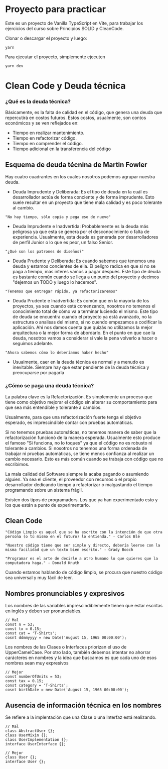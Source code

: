 # Proyecto para practicar

Este es un proyecto de Vanilla TypeScript en Vite, para trabajar los ejercicios del curso sobre Principios SOLID y CleanCode.

Clonar o descargar el proyecto y luego:
```
yarn
```

Para ejecutar el proyecto, simplemente ejecuten
```
yarn dev
```

# Clean Code y Deuda técnica
### ¿Qué es la deuda técnica?
Básicamente, es la falta de calidad en el código, que genera una deuda que repercutirá en costos futuros. Estos costos, usualmente, son contos económicos y se ven reflejados en:
* Tiempo en realizar mantenimiento.
* Tiempo en refactorizar código.
* Tiempo en comprender el código.
* Tiempo adicional en la transferencia del código

## Esquema de deuda técnina de Martin Fowler
Hay cuatro cuadrantes en los cuales nosotros podemos agrupar nuestra deuda.
* Deuda Imprudente y Deliberada: Es el tipo de deuda en la cuál es desarrollador actúa de forma conciente y de forma imprudente. Esto suele resultar en un proyecto que tiene mala calidad y es poco tolerante al cambio.
```
"No hay tiempo, sólo copia y pega eso de nuevo"
```

* Deuda Imprudente e Inadvertida: Probablemente es la deuda más peligrosa ya que esta se genera por el desconocimiento o falta de experiencia. Usualmente, esta deuda es generada por desarrolladores de perfil Junior o lo que es peor, un falso Senior.
```
"¿Qué son los patrones de diseños?"
```

* Deuda Prudente y Deliberada: Es cuando sabemos que tenemos una deuda y estamos concientes de ella. El peligro radica en que si no se paga a tiempo, más interes vamos a pagar después. Este tipo de deuda es bastante común cuando se llega a un punto del proyecto y decimos "dejemos un TODO y luego lo hacemos".
```
"Tenemos que entregar rápido, ya refactorizaremos"
```

* Deuda Prudente e Inadvertida: Es común que en la mayoría de los proyectos, ya sea cuando está comenzando, nosotros no temenos el conocimiento total de cómo va a terminar luciendo el mismo. Este tipo de deuda se encuentra cuando el proyecto ya está avanzado, no la estructura o analisas del mismo, si no cuendo empezamos a codificar la aplicación. Ahí nos damos cuenta que quizás no utilizamos la mejor arquitectura o la mejor forma de abordarlo. En el punto en que cae la deuda, nosotros vamos a considerar si vale la pena volverlo a hacer o seguimos adelante.
```
"Ahora sabemos cómo lo deberíamos haber hecho"
```

- Usualmente, caer en la deuda técnica es normal y a menudo es inevitable. Siempre hay que estar pendiente de la deuda técnica y preocuparse por pagarla

### ¿Cómo se paga una deuda técnica?
La palabra clave es la Refactorización. Es simplemente un proceso que tiene como objetivo mejorar el código sin alterar su comportamiento para que sea más entendible y tolerante a cambios.

Usualmente, para que una refactorización fuerte tenga el objetivo esperado, es imprescindible contar con pruebas automáticas.

Si no tenemos pruebas automáticas, no tenemos manera de saber que la refactorización funcionó de la manera esperada. Usualmente esto produce el famoso "Si funciona, no lo toques" ya que el código no es robusto ni tolerante a cambios. Si nosotros no tenemos una forma ordenada de trabajar ni pruebas automáticas, se tiene menos confianza al realizar un cambio necesario. Esto es más común cuando se trabaja con código que no escribimos.

La mala calidad del Software siempre la acaba pagando o asumiendo alguien. Ya sea el cliente, el proveedor con recursos o el propio desarrollador dedicando tiempo a refactorizar o malgastando el tiempo programando sobre un sistema frágil.

Existen dos tipos de programadors. Los que ya han experimentado esto y los que están a punto de experimentarlo.

## Clean Code
```
"Código Limpio es aquel que se ha escrito con la intención de que otra persona (o tú mismo en el futuro) lo entienda." - Carlos Blé
```

```
"Nuestro código tiene que ser simple y directo, debería leerse con la misma facilidad que un texto bien escrito." - Grady Booch
```

```
"Programar es el arte de decirle a otro humano lo que quieres que la computadora haga." - Donald Knuth
```

Cuando estamos hablando de código limpio, se procura que nuestro código sea universal y muy fácil de leer.

## Nombres pronunciables y expresivos
Los nombres de las variables imprescindiblemente tienen que estar escritas en inglés y deben ser pronunciables.
```
// Mal
const n = 53;
const tx = 0.15;
const cat = 'T-Shirts';
cosnt ddmmyyyy = new Date('August 15, 1965 00:00:00');
```

Los nombres de las Clases o Interfaces priorizan el uso de UpperCamelCase. Por otro lado, también debemos intentar no ahorrar carácteres en nombres y la idea que buscamos es que cada uno de esos nombres sean muy expresivos
```
// Mejor
const numberOfUnits = 53;
const tax = 0.15;
const category = 'T-Shirts';
cosnt birthDate = new Date('August 15, 1965 00:00:00');
```

## Ausencia de información técnica en los nombres
Se refiere a la implentación que una Clase o una Interfaz está realizando.
```
// Mal
class AbstractUser {};
class UserMixin {};
class UserImplementation {};
interface UserInterface {};
```

```
// Mejor
class User {};
interface User {};
```
